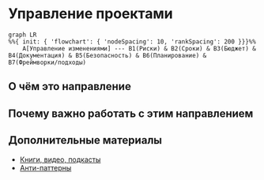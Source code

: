 # Управление проектами

```mermaid
graph LR
%%{ init: { 'flowchart': { 'nodeSpacing': 10, 'rankSpacing': 200 }}}%%
    A[Управление изменениями] --- B1(Риски) & B2(Сроки) & B3(Бюджет) & B4(Документация) & B5(Безопасность) & B6(Планирование) & B7(Фреймворки/подходы)
```

## О чём это направление

## Почему важно работать с этим направлением

## Дополнительные материалы
* [Книги, видео, подкасты](/docs/profession/good-to-know)
* [Анти-паттерны](/docs/profession/antipatterns)
